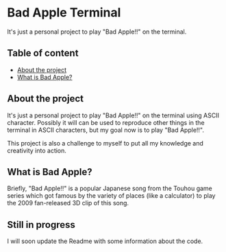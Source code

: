# Bad Apple Terminal
It's just a personal project to play "Bad Apple!!" on the terminal.

## Table of content
* [About the project](https://github.com/Hens4n/bad-apple-terminal#about-the-project)
* [What is Bad Apple?](https://github.com/Hens4n/bad-apple-terminal#what-is-bad-apple)

## About the project
It's just a personal project to play "Bad Apple!!" on the terminal using ASCII character. Possibly it will can be used to reproduce other things in the terminal in ASCII characters, but my goal now is to play "Bad Apple!!".

This project is also a challenge to myself to put all my knowledge and creativity into action.

## What is Bad Apple?
Briefly, "Bad Apple!!" is a popular Japanese song from the Touhou game series which got famous by the variety of places (like a calculator) to play the 2009 fan-released 3D clip of this song. 

## Still in progress
I will soon update the Readme with some information about the code.
